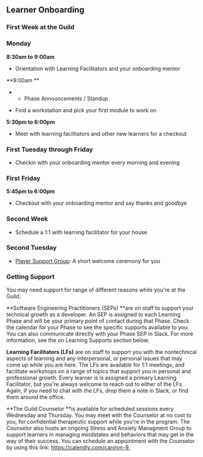 ## Learner Onboarding

### First Week at the Guild

### Monday

**8:30am to 9:00am**

* Orientation with Learning Facilitators and your onboarding mentor

**9:00am **

* * Phase Announcements / Standup

* Find a workstation and pick your first module to work on

**5:30pm to 6:00pm**

* Meet with learning facilitators and other new learners for a checkout

### First Tuesday through Friday

* Checkin with your onboarding mentor every morning and evening

### First Friday

**5:45pm to 6:00pm**

* Checkout with your onboarding mentor and say thanks and goodbye

### Second Week

* Schedule a 1:1 with learning facilitator for your house

### Second Tuesday

* [Player Support Group](https://cos.learnersguild.org/COS_Overview/Player_Support_Group.html): A short welcome ceremony for you

### Getting Support

You may need support for range of different reasons while you're at the Guild.

**Software Engineering Practitioners \(SEPs\) **are on staff to support your technical growth as a developer. An SEP is assigned to each Learning Phase and will be your primary point of contact during that Phase. Check the calendar for your Phase to see the specific supports available to you. You can also communicate directly with your Phase SEP in Slack. For more information, see the on Learning Supports section below.

**Learning Facilitators \(LFs\)** are on staff to support you with the nontechnical aspects of learning and any interpersonal, or personal issues that may come up while you are here. The LFs are available for 1:1 meetings, and facilitate workshops on a range of topics that support you in personal and  professional growth. Every learner is is assigned a primary Learning Facilitator, but you're always welcome to reach out to either of the LFs. Again, if you need to chat with the LFs, drop them a note in Slack, or find them around the office.

**The Guild Counselor **is available for scheduled sessions every Wednesday and Thursday. You may meet with the Counselor at no cost to you, for confidential therapeutic support while you're in the program. The Counselor also hosts an ongoing Stress and Anxiety Managment Group to support learners in managing mindstates and behaviors that may get in the way of their success. You can schedule an appointment with the Counselor by using this link: [https://calendly.com/carolyn-9. ](https://calendly.com/carolyn-9)

